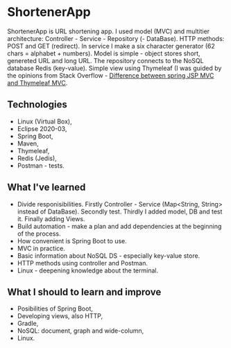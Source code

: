 # ShortenerApp

ShortenerApp is URL shortening app. I used model (MVC) and multitier architecture: Controller - Service - Repository (- DataBase). HTTP methods: POST and GET (redirect). In service I make a six character generator (62 chars = alphabet + numbers).
Model is simple - object stores short, genereted URL and long URL. The repository connects to the NoSQL database Redis (key-value). Simple view using Thymeleaf (I was guided by the opinions from Stack Overflow - 
[Difference between spring JSP MVC and Thymeleaf MVC](https://stackoverflow.com/questions/41019274/difference-between-spring-jsp-mvc-and-thymeleaf-mvc).
## Technologies
  * Linux (Virtual Box),
  * Eclipse 2020-03,
  * Spring Boot,
  * Maven,
  * Thymeleaf,
  * Redis (Jedis),
  * Postman - tests.

## What I've learned
  * Divide responisibilities. Firstly Controller - Service (Map<String, String> instead of DataBase). Secondly test. Thirdly I added model, DB and test it. Finally adding Views.
  * Build automation - make a plan and add dependencies at the beginning of the process.
  * How convenient is Spring Boot to use.
  * MVC in practice.
  * Basic information about NoSQL DS - especially key-value store.
  * HTTP methods using controller and Postman.
  * Linux - deepening knowledge about the terminal.

## What I should to learn and improve

  * Posibilities of Spring Boot,
  * Developing views, also HTTP,
  * Gradle,
  * NoSQL: document, graph and wide-column,
  * Linux.
